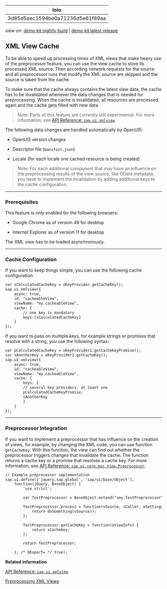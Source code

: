 <!-- loio3d85d5eec1594be0a71236d5e61f89aa -->

| loio |
| -----|
| 3d85d5eec1594be0a71236d5e61f89aa |

<div id="loio">

view on: [demo kit nightly build](https://openui5nightly.hana.ondemand.com/#/topic/3d85d5eec1594be0a71236d5e61f89aa) | [demo kit latest release](https://openui5.hana.ondemand.com/#/topic/3d85d5eec1594be0a71236d5e61f89aa)</div>

## XML View Cache

To be able to speed up processing times of XML views that make heavy use of the preprocessor feature, you can use the view cache to store its processed XML source. Then according network requests for the source and all preprocessor runs that modify the XML source are skipped and the source is taken from the cache.

To make sure that the cache always contains the latest view data, the cache has to be invalidated whenever the data changes that is needed for preprocessing. When the cache is invalidated, all resources are processed again and the cache gets filled with new data.

> Note:
> Parts of this feature are currently still experimental. For more information, see [API Reference: `sap.ui.xmlview`](https://openui5.hana.ondemand.com/#/api/sap.ui/methods/sap.ui.xmlview). 
> 
> 

The following data changes are handled automatically by OpenUI5:

-   OpenUI5 version changes

-   Descriptor file \(`manifest.json`\)

-   Locale \(for each locale one cached resource is being created\)


> Note:
> For each additional component that may have an influence on the preprocessing results of the view source, like OData metadata, you have to implement the invalidation by adding additional keys to the cache configuration.
> 
> 

***

### Prerequisites

This feature is only enabled for the following browsers:

-   Google Chrome as of version 49 for desktop

-   Internet Explorer as of version 11 for desktop


The XML view has to be loaded asynchronously.

***

### Cache Configuration

If you want to keep things simple, you can use the following cache configuration:

``` xml
var sCalculatedCacheKey = oKeyProvider.getCacheKey();
sap.ui.xmlview({
	async: true,
	id: "cacheableView",
	viewName: "my.cacheableView",
	cache: {
		// one key is mandatory
		keys:[sCalculatedCacheKey]
	}
});
```

If you want to pass on multiple keys, for example strings or promises that resolve with a string, you use the following syntax:

``` xml
var pCalculatedCacheKey = oKeyProvider1.getCacheKeyPromise();
var sAnotherKey = oKeyProvider2.getCacheKey(); 
sap.ui.xmlview({
	async: true,
	id: "cacheableView",
	viewName: "my.cacheableView",
	cache: {
		keys: [
		// several key providers, at least one
		pCalculatedCacheKeyPromise,
		sAnotherKey
		]
	}
});
```

***

<a name="loio3d85d5eec1594be0a71236d5e61f89aa__ViewCache_Preprocessor"/>

### Preprocessor Integration

If you want to implement a preprocessor that has influence on the creation of views, for example, by changing the XML code, you can use function `getCacheKey`. With this function, the view can find out whether the preprocessor triggers changes that invalidate the cache. The function returns a cache key or a promise that resolves a cache key. For more information, see [API Reference: `sap.ui.core.mvc.View.Preprocessor`](https://openui5.hana.ondemand.com/#docs/api/symbols/sap.ui.core.mvc.View.Preprocessor.html). 

``` xml
// Example preprocessor implementation
sap.ui.define(['jquery.sap.global', 'sap/ui/base/Object'],
	function(jQuery, BaseObject) {
		'use strict';

		var TestPreprocessor = BaseObject.extend("smy.TestPreprocessor", {});

		TestPreprocessor.process = function(vSource, sCaller, mSettings) {
			return doSomething(vSource));
		};

		TestPreprocessor.getCacheKey = function(oViewInfo) {
			return sCacheKey;
		};

		return TestPreprocessor;

	}, /* bExport= */ true);
```

**Related information**  


[API Reference: `sap.ui.xmlview`](https://openui5.hana.ondemand.com/#/api/sap.ui/methods/sap.ui.xmlview)

[Preprocessing XML Views](Preprocessing_XML_Views_48b81b9.md)

